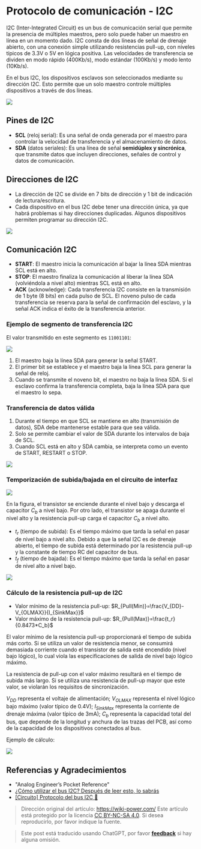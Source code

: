 # Protocolo de comunicación - I2C

I2C (Inter-Integrated Circuit) es un bus de comunicación serial que permite la presencia de múltiples maestros, pero solo puede haber un maestro en línea en un momento dado. I2C consta de dos líneas de señal de drenaje abierto, con una conexión simple utilizando resistencias pull-up, con niveles típicos de 3.3V o 5V en lógica positiva. Las velocidades de transferencia se dividen en modo rápido (400Kb/s), modo estándar (100Kb/s) y modo lento (10Kb/s).

En el bus I2C, los dispositivos esclavos son seleccionados mediante su dirección I2C. Esto permite que un solo maestro controle múltiples dispositivos a través de dos líneas.

![](https://img.wiki-power.com/d/wiki-media/img/20211026174634.png)

## Pines de I2C

- **SCL** (reloj serial): Es una señal de onda generada por el maestro para controlar la velocidad de transferencia y el almacenamiento de datos.
- **SDA** (datos seriales): Es una línea de señal **semidúplex y sincrónica**, que transmite datos que incluyen direcciones, señales de control y datos de comunicación.

## Direcciones de I2C

- La dirección de I2C se divide en 7 bits de dirección y 1 bit de indicación de lectura/escritura.
- Cada dispositivo en el bus I2C debe tener una dirección única, ya que habrá problemas si hay direcciones duplicadas. Algunos dispositivos permiten programar su dirección I2C.

![](https://img.wiki-power.com/d/wiki-media/img/20211027112717.png)

## Comunicación I2C

- **START**: El maestro inicia la comunicación al bajar la línea SDA mientras SCL está en alto.
- **STOP**: El maestro finaliza la comunicación al liberar la línea SDA (volviéndola a nivel alto) mientras SCL está en alto.
- **ACK** (acknowledge): Cada transferencia I2C consiste en la transmisión de 1 byte (8 bits) en cada pulso de SCL. El noveno pulso de cada transferencia se reserva para la señal de confirmación del esclavo, y la señal ACK indica el éxito de la transferencia anterior.

### Ejemplo de segmento de transferencia I2C

El valor transmitido en este segmento es `11001101`:

![](https://img.wiki-power.com/d/wiki-media/img/20211104172952.png)

1. El maestro baja la línea SDA para generar la señal START.
2. El primer bit se establece y el maestro baja la línea SCL para generar la señal de reloj.
3. Cuando se transmite el noveno bit, el maestro no baja la línea SDA. Si el esclavo confirma la transferencia completa, baja la línea SDA para que el maestro lo sepa.

### Transferencia de datos válida

1. Durante el tiempo en que SCL se mantiene en alto (transmisión de datos), SDA debe mantenerse estable para que sea válida.
2. Solo se permite cambiar el valor de SDA durante los intervalos de baja de SCL.
3. Cuando SCL está en alto y SDA cambia, se interpreta como un evento de START, RESTART o STOP.

![](https://img.wiki-power.com/d/wiki-media/img/20211105172139.png)

### Temporización de subida/bajada en el circuito de interfaz

![](https://img.wiki-power.com/d/wiki-media/img/20211108093819.png)

En la figura, el transistor se enciende durante el nivel bajo y descarga el capacitor $C_b$ a nivel bajo. Por otro lado, el transistor se apaga durante el nivel alto y la resistencia pull-up carga el capacitor $C_b$ a nivel alto.

- $t_r$ (tiempo de subida): Es el tiempo máximo que tarda la señal en pasar de nivel bajo a nivel alto. Debido a que la señal I2C es de drenaje abierto, el tiempo de subida está determinado por la resistencia pull-up y la constante de tiempo RC del capacitor de bus.
- $t_f$ (tiempo de bajada): Es el tiempo máximo que tarda la señal en pasar de nivel alto a nivel bajo.

![](https://img.wiki-power.com/d/wiki-media/img/20211108095142.png)

### Cálculo de la resistencia pull-up de I2C

- Valor mínimo de la resistencia pull-up: $R_{Pull(Min)}=\frac{V_{DD}-V_{OLMAX}}{I_{SinkMax}}$
- Valor máximo de la resistencia pull-up: $R_{Pull(Max)}=\frac{t_r}{0.8473*C_b}$

El valor mínimo de la resistencia pull-up proporcionará el tiempo de subida más corto. Si se utiliza un valor de resistencia menor, se consumirá demasiada corriente cuando el transistor de salida esté encendido (nivel bajo lógico), lo cual viola las especificaciones de salida de nivel bajo lógico máximo.

La resistencia de pull-up con el valor máximo resultará en el tiempo de subida más largo. Si se utiliza una resistencia de pull-up mayor que este valor, se violarán los requisitos de sincronización.

$V_{DD}$ representa el voltaje de alimentación; $V_{OLMAX}$ representa el nivel lógico bajo máximo (valor típico de 0.4V); $I_{SinkMax}$ representa la corriente de drenaje máxima (valor típico de 3mA); $C_b$ representa la capacidad total del bus, que depende de la longitud y anchura de las trazas del PCB, así como de la capacidad de los dispositivos conectados al bus.

Ejemplo de cálculo:

![](https://img.wiki-power.com/d/wiki-media/img/20211108103406.png)

## Referencias y Agradecimientos

- "Analog Engineer’s Pocket Reference"
- [¿Cómo utilizar el bus I2C? Después de leer esto, lo sabrás](https://mp.weixin.qq.com/s/IeL77NTyVdTdkcNtqjjFPA)
- [[Circuito] Protocolo del bus I2C 🚧](https://zhenhuizhang.tk/post/dian-lu-i2c-zong-xian-xie-yi/)

> Dirección original del artículo: <https://wiki-power.com/>
> Este artículo está protegido por la licencia [CC BY-NC-SA 4.0](https://creativecommons.org/licenses/by/4.0/deed.zh). Si desea reproducirlo, por favor indique la fuente.

> Este post está traducido usando ChatGPT, por favor [**feedback**](https://github.com/linyuxuanlin/Wiki_MkDocs/issues/new) si hay alguna omisión.
